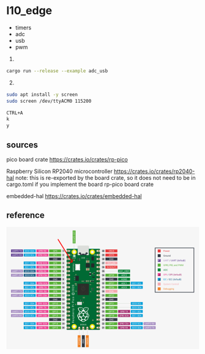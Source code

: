 # l10_edge

* timers
* adc
* usb
* pwm

1. 
```bash
cargo run --release --example adc_usb
```

2. 
```bash
sudo apt install -y screen
sudo screen /dev/ttyACM0 115200
```
```bash
CTRL+A 
k
y
```



## sources

pico board crate
https://crates.io/crates/rp-pico

Raspberry Silicon RP2040 microcontroller
https://crates.io/crates/rp2040-hal
note: this is re-exported by the board crate, so it does not need to be in cargo.toml if you implement the board rp-pico board crate 

embedded-hal
https://crates.io/crates/embedded-hal


## reference

![Alt Text](./docs/datasheet.png)